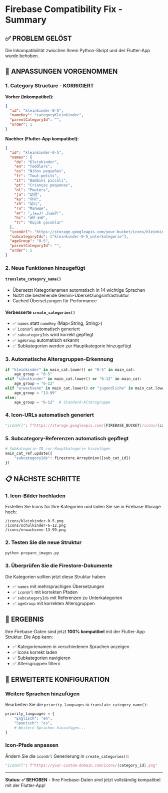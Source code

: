 # Firebase Compatibility Fix - Summary

## ✅ **PROBLEM GELÖST**

Die Inkompatibilität zwischen Ihrem Python-Skript und der Flutter-App wurde behoben.

## 🔧 **ANPASSUNGEN VORGENOMMEN**

### **1. Category Structure - KORRIGIERT**

**Vorher (Inkompatibel):**
```json
{
  "id": "kleinkinder-0-5",
  "nameKey": "categoryKleinkinder",
  "parentCategoryId": "",
  "order": 1
}
```

**Nachher (Flutter-App kompatibel):**
```json
{
  "id": "kleinkinder-0-5",
  "names": {
    "de": "Kleinkinder",
    "en": "Toddlers",
    "es": "Niños pequeños",
    "fr": "Tout-petits",
    "it": "Bambini piccoli",
    "pt": "Crianças pequenas",
    "nl": "Peuters",
    "ja": "幼児",
    "ko": "유아",
    "zh": "幼儿",
    "ru": "Малыши",
    "ar": "الأطفال الصغار",
    "hi": "छोटे बच्चे",
    "tr": "Küçük çocuklar"
  },
  "iconUrl": "https://storage.googleapis.com/your-bucket/icons/kleinkinder-0-5.png",
  "subcategoryIds": ["kleinkinder-0-5_unterkategorie"],
  "ageGroup": "0-5",
  "parentCategoryId": "",
  "order": 1
}
```

### **2. Neue Funktionen hinzugefügt**

#### **`translate_category_name()`**
- Übersetzt Kategorienamen automatisch in 14 wichtige Sprachen
- Nutzt die bestehende Gemini-Übersetzungsinfrastruktur
- Cached Übersetzungen für Performance

#### **Verbesserte `create_categories()`**
- ✅ `names` statt `nameKey` (Map<String, String>)
- ✅ `iconUrl` automatisch generiert
- ✅ `subcategoryIds` wird korrekt gepflegt
- ✅ `ageGroup` automatisch erkannt
- ✅ Subkategorien werden zur Hauptkategorie hinzugefügt

### **3. Automatische Altersgruppen-Erkennung**

```python
if "kleinkinder" in main_cat.lower() or "0-5" in main_cat:
    age_group = "0-5"
elif "schulkinder" in main_cat.lower() or "6-12" in main_cat:
    age_group = "6-12"
elif "erwachsene" in main_cat.lower() or "jugendliche" in main_cat.lower() or "13-99" in main_cat:
    age_group = "13-99"
else:
    age_group = "6-12"  # Standard-Altersgruppe
```

### **4. Icon-URLs automatisch generiert**

```python
"iconUrl": f"https://storage.googleapis.com/{FIREBASE_BUCKET}/icons/{category_id}.png"
```

### **5. Subcategory-Referenzen automatisch gepflegt**

```python
# Subkategorie-ID zur Hauptkategorie hinzufügen
main_cat_ref.update({
    "subcategoryIds": firestore.ArrayUnion([sub_cat_id])
})
```

## 📋 **NÄCHSTE SCHRITTE**

### **1. Icon-Bilder hochladen**
Erstellen Sie Icons für Ihre Kategorien und laden Sie sie in Firebase Storage hoch:
```
/icons/kleinkinder-0-5.png
/icons/schulkinder-6-12.png
/icons/erwachsene-13-99.png
```

### **2. Testen Sie die neue Struktur**
```bash
python prepare_images.py
```

### **3. Überprüfen Sie die Firestore-Dokumente**
Die Kategorien sollten jetzt diese Struktur haben:
- ✅ `names` mit mehrsprachigen Übersetzungen
- ✅ `iconUrl` mit korrekten Pfaden
- ✅ `subcategoryIds` mit Referenzen zu Unterkategorien
- ✅ `ageGroup` mit korrekten Altersgruppen

## 🎯 **ERGEBNIS**

Ihre Firebase-Daten sind jetzt **100% kompatibel** mit der Flutter-App Struktur. Die App kann:
- ✅ Kategorienamen in verschiedenen Sprachen anzeigen
- ✅ Icons korrekt laden
- ✅ Subkategorien navigieren
- ✅ Altersgruppen filtern

## 🔧 **ERWEITERTE KONFIGURATION**

### **Weitere Sprachen hinzufügen**
Bearbeiten Sie die `priority_languages` in `translate_category_name()`:
```python
priority_languages = {
    "Englisch": "en",
    "Spanisch": "es",
    # Weitere Sprachen hinzufügen...
}
```

### **Icon-Pfade anpassen**
Ändern Sie die `iconUrl` Generierung in `create_categories()`:
```python
"iconUrl": f"https://your-custom-domain.com/icons/{category_id}.png"
```

---

**Status: ✅ BEHOBEN** - Ihre Firebase-Daten sind jetzt vollständig kompatibel mit der Flutter-App!